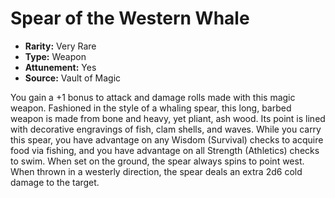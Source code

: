 # Spear of the Western Whale

- **Rarity:** Very Rare
- **Type:** Weapon
- **Attunement:** Yes
- **Source:** Vault of Magic

You gain a +1 bonus to attack and damage rolls made with this magic weapon. Fashioned in the style of a whaling spear, this long, barbed weapon is made from bone and heavy, yet pliant, ash wood. Its point is lined with decorative engravings of fish, clam shells, and waves. While you carry this spear, you have advantage on any Wisdom (Survival) checks to acquire food via fishing, and you have advantage on all Strength (Athletics) checks to swim. When set on the ground, the spear always spins to point west. When thrown in a westerly direction, the spear deals an extra 2d6 cold damage to the target.
